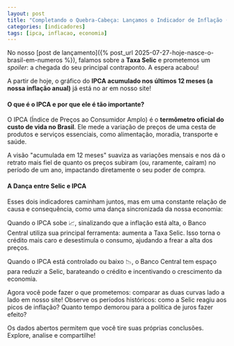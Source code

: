 ```yaml
---
layout: post
title: "Completando o Quebra-Cabeça: Lançamos o Indicador de Inflação (IPCA)!"
categories: [indicadores]
tags: [ipca, inflacao, economia]
---
```


No nosso [post de lançamento]({% post_url 2025-07-27-hoje-nasce-o-brasil-em-numeros %}), falamos sobre a **Taxa Selic** e prometemos um _spoiler_: a chegada do seu principal contraponto. A espera acabou!

A partir de hoje, o gráfico do **IPCA acumulado nos últimos 12 meses (a nossa inflação anual)** já está no ar em nosso site!

#### O que é o IPCA e por que ele é tão importante?

O IPCA (Índice de Preços ao Consumidor Amplo) é o **termômetro oficial do custo de vida no Brasil**. Ele mede a variação de preços de uma cesta de produtos e serviços essenciais, como alimentação, moradia, transporte e saúde.

A visão "acumulada em 12 meses" suaviza as variações mensais e nos dá o retrato mais fiel de quanto os preços subiram (ou, raramente, caíram) no período de um ano, impactando diretamente o seu poder de compra.

#### A Dança entre Selic e IPCA

Esses dois indicadores caminham juntos, mas em uma constante relação de causa e consequência, como uma dança sincronizada da nossa economia:

Quando o IPCA sobe 📈, sinalizando que a inflação está alta, o Banco Central utiliza sua principal ferramenta: aumenta a Taxa Selic. Isso torna o crédito mais caro e desestimula o consumo, ajudando a frear a alta dos preços.

Quando o IPCA está controlado ou baixo 📉, o Banco Central tem espaço para reduzir a Selic, barateando o crédito e incentivando o crescimento da economia.

Agora você pode fazer o que prometemos: comparar as duas curvas lado a lado em nosso site! Observe os períodos históricos: como a Selic reagiu aos picos de inflação? Quanto tempo demorou para a política de juros fazer efeito?

Os dados abertos permitem que você tire suas próprias conclusões. Explore, analise e compartilhe!
